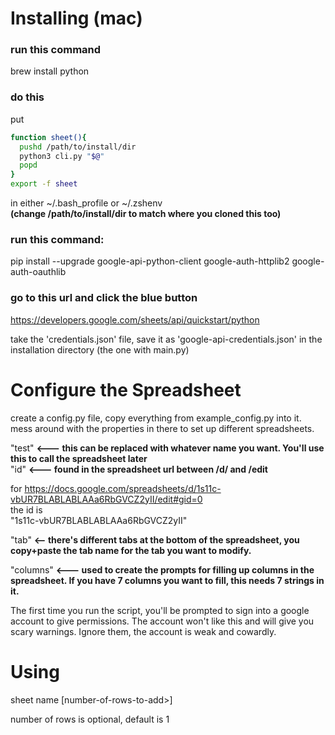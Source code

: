 # Installing (mac)

### run this command
brew install python


### do this
put   
```bash
function sheet(){
  pushd /path/to/install/dir
  python3 cli.py "$@"
  popd
}
export -f sheet
```

in either ~/.bash_profile or ~/.zshenv  
**(change /path/to/install/dir to match where you cloned this too)**

### run this command:
pip install --upgrade google-api-python-client google-auth-httplib2 google-auth-oauthlib


### go to this url and click the blue button
https://developers.google.com/sheets/api/quickstart/python

take the 'credentials.json' file, 
save it as 'google-api-credentials.json' in the installation directory (the one with main.py)

# Configure the Spreadsheet

create a config.py file, copy everything from example_config.py into it.  
mess around with the properties in there to set up different spreadsheets.  

"test" **<--- this can be replaced with whatever name you want. You'll use this to call the spreadsheet later**  
"id" **<--- found in the spreadsheet url between /d/ and /edit**  

for 
https://docs.google.com/spreadsheets/d/1s11c-vbUR7BLABLABLAAa6RbGVCZ2yII/edit#gid=0  
the id is  
"1s11c-vbUR7BLABLABLAAa6RbGVCZ2yII"  

"tab" **<-- there's different tabs at the bottom of the spreadsheet, you copy+paste the tab name for the tab you want to modify.**  

"columns" **<--- used to create the prompts for filling up columns in the spreadsheet. If you have 7 columns you want to fill, this needs 7 strings in it.**  

The first time you run the script, you'll be prompted to sign into a google account to give permissions. The account won't like this and will give you scary warnings. Ignore them, the account is weak and cowardly.


# Using

sheet name [number-of-rows-to-add>]  

number of rows is optional, default is 1


